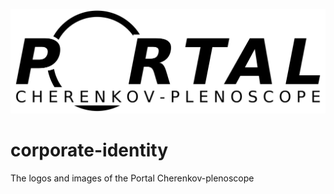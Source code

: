 ![imgo](/logo/black.png)
# corporate-identity

The logos and images of the Portal Cherenkov-plenoscope
